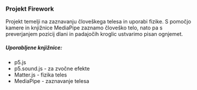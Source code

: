 ### Projekt Firework

Projekt temelji na zaznavanju človeškega telesa in uporabi fizike. S pomočjo kamere in knjižnice MediaPipe zaznamo človeško telo, nato pa s preverjanjem pozicij dlani in padajočih kroglic ustvarimo pisan ognjemet.

##### Uporabljene knjižnice:
- p5.js
- p5.sound.js - za zvočne efekte
- Matter.js - fizika teles
- MediaPipe - zaznavanje telesa
